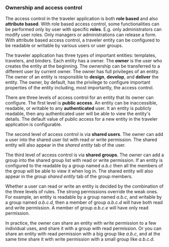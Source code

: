 ### Ownership and access control

The access control in the traveler application is both **role based** and also
**attribute based**. With role based access control, some functionalities can be
performed only by user with specific **roles**. E.g. only administrators can
modify user roles. Only managers or administrations can release a form. With
attribute based access control, a traveler entity can be configured to be
readable or writable by various users or user groups.

The traveler application has three types of important entities: templates,
travelers, and binders. Each entity has a owner. The **owner** is the user who
creates the entity at the beginning. The ownership can be transferred to a
different user by current owner. The owner has full privileges of an entity. The
owner of an entity is responsible to **design**, **develop**, and **deliver**
the entity. The owner, by default, has the privilege to configure important
properties of the entity including, most importantly, the access control.

There are three levels of access control for an entity that its owner can
configure. The first level is **public access**. An entity can be inaccessible,
readable, or writable to any **authenticated** user. It an entity is publicly
readable, then any authenticated user will be able to view the entity's details.
The default value of public access for a new entity in the traveler application
is configurable.

The second level of access control is via **shared users**. The owner can add a
user into the shared user list with read or write permission. The shared entity
will also appear in the _shared entity_ tab of the user.

The third level of access control is via **shared groups**. The owner can add a
group into the shared group list with read or write permission. If an entity is
configured to the readable by a group named _a.b.c_ then all the members of the
group will be able to view it when log in. The shared entity will also appear in
the _group shared entity_ tab of the group members.

Whether a user can read or write an entity is decided by the combination of the
three levels of rules. The strong permissions override the weak ones. For
example, an entity is readable by a group named _a.b.c_, and writable by a group
named _a.b.c.d_, then a member of group _a.b.c.d_ will have both read and write
permission. A member of group _a.b.c.e_ will have only read permission.

In practice, the owner can share an entity with write permission to a few
individual uses, and share it with a group with read permission. Or you can
share an entity with read permission with a big group like _a.b.c_, and at the
same time share it with write permission with a small group like _a.b.c.d_.
